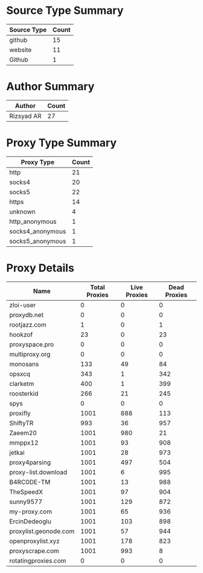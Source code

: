 # Source Type Summary

| Source Type | Count |
|-------------|-------|
| github | 15 |
| website | 11 |
| Github | 1 |


# Author Summary

| Author | Count |
|--------|-------|
| Rizsyad AR | 27 |


# Proxy Type Summary

| Proxy Type | Count |
|------------|-------|
| http | 21 |
| socks4 | 20 |
| socks5 | 22 |
| https | 14 |
| unknown | 4 |
| http_anonymous | 1 |
| socks4_anonymous | 1 |
| socks5_anonymous | 1 |


# Proxy Details

| Name | Total Proxies | Live Proxies | Dead Proxies |
|------|---------------|--------------|---------------|
| zloi-user | 0 | 0 | 0 |
| proxydb.net | 0 | 0 | 0 |
| rootjazz.com | 1 | 0 | 1 |
| hookzof | 23 | 0 | 23 |
| proxyspace.pro | 0 | 0 | 0 |
| multiproxy.org | 0 | 0 | 0 |
| monosans | 133 | 49 | 84 |
| opsxcq | 343 | 1 | 342 |
| clarketm | 400 | 1 | 399 |
| roosterkid | 266 | 21 | 245 |
| spys | 0 | 0 | 0 |
| proxifly | 1001 | 888 | 113 |
| ShiftyTR | 993 | 36 | 957 |
| Zaeem20 | 1001 | 980 | 21 |
| mmppx12 | 1001 | 93 | 908 |
| jetkai | 1001 | 28 | 973 |
| proxy4parsing | 1001 | 497 | 504 |
| proxy-list.download | 1001 | 6 | 995 |
| B4RC0DE-TM | 1001 | 13 | 988 |
| TheSpeedX | 1001 | 97 | 904 |
| sunny9577 | 1001 | 129 | 872 |
| my-proxy.com | 1001 | 65 | 936 |
| ErcinDedeoglu | 1001 | 103 | 898 |
| proxylist.geonode.com | 1001 | 57 | 944 |
| openproxylist.xyz | 1001 | 178 | 823 |
| proxyscrape.com | 1001 | 993 | 8 |
| rotatingproxies.com | 0 | 0 | 0 |
